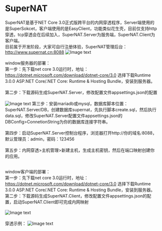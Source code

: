 # SuperNAT
SuperNAT是基于NET Core 3.0正式版跨平台的内网穿透程序，Server端使用的是SuperSokcet，客户端使用的是EasyClient，功能类似花生壳，目前仅支持http穿透，tcp穿透会在后续加入，SuperNAT.Server为服务端，SuperNAT.Client为客户端。<br/>
目前属于开发阶段，大家可自行注册体验，SuperNAT管理后台：http://www.supernat.cn:8088
![Image text](https://github.com/yangan666/SuperNAT/blob/master/Img/manage.png)
<br/>
<br/>
window服务器的部署：<br/>
第一步：先下载net core 3.0运行时，地址：https://dotnet.microsoft.com/download/dotnet-core/3.0 选择下载Runtime 3.0.0 ASP.NET Core/.NET Core: Runtime & Hosting Bundle，安装到服务器。<br/><br/>
第二步：下载源码生成SuperNAT.Server，修改配置文件appsettings.json的配置<br/><br/>
![Image text](https://github.com/yangan666/SuperNAT/blob/master/Img/server.config.png)
第三步：安装mariadb或mysql，数据库脚本位置：SuperNAT.Server/DB，创建数据库supernat，先执行脚本create.sql，然后执行data.sql，修改SuperNAT.Server配置文件appsettings.json的DBConfig>ConnetionString为你的数据库连接字符串。<br/><br/>
第四步：启动SuperNAT.Server控制台程序，浏览器打开http://你的域名:8088，默认管理员：admin，密码：123456<br/><br/>
第五步：内网穿透>主机管理>新建主机，生成主机密钥，然后在端口映射创建你的应用。<br/><br/>

window客户端的部署：<br/>
第一步：先下载net core 3.0运行时，地址：https://dotnet.microsoft.com/download/dotnet-core/3.0 选择下载Runtime 3.0.0 ASP.NET Core/.NET Core: Runtime & Hosting Bundle，安装到服务器。<br/>
第二步：下载源码生成SuperNAT.Client，修改配置文件appsettings.json的配置，启动SuperNAT.Client即可完成内网映射<br/><br/>
![Image text](https://github.com/yangan666/SuperNAT/blob/master/Img/client.config.png)<br/><br/>
穿透示例：
![Image text](https://github.com/yangan666/SuperNAT/blob/master/Img/demo.png)

